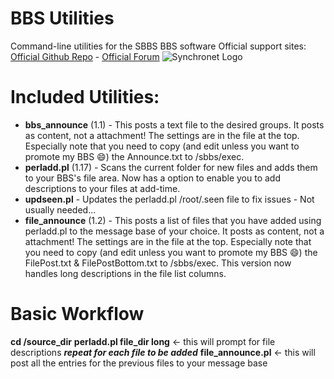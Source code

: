 # BBS Utilities
Command-line utilities for the SBBS BBS software
Official support sites: [Official Github Repo](https://github.com/fstltna/bbs_utils) - [Official Forum](https://synchronetbbs.org/index.php/forum/bbs-utils-suite-support) 
![Synchronet Logo](https://SynchronetBBS.org/SynchronetLogo.png) 

Included Utilities:
==
- **bbs_announce** (1.1) - This posts a text file to the desired groups. It posts as content, not a attachment! The settings are in the file at the top. Especially note that you need to copy (and edit unless you want to promote my BBS 😄) the Announce.txt to /sbbs/exec.
- **perladd.pl** (1.17) - Scans the current folder for new files and adds them to your BBS's file area. Now has a option to enable you to add descriptions to your files at add-time.
- **updseen.pl** - Updates the perladd.pl /root/.seen file to fix issues - Not usually needed...
- **file_announce** (1.2) - This posts a list of files that you have added using perladd.pl to the message base of your choice. It posts as content, not a attachment! The settings are in the file at the top. Especially note that you need to copy (and edit unless you want to promote my BBS 😄) the FilePost.txt & FilePostBottom.txt to /sbbs/exec. This version now handles long descriptions in the file list columns.

Basic Workflow
==
**cd /source_dir**
**perladd.pl file_dir long**    <- this will prompt for file descriptions
**_repeat for each file to be added_**
**file_announce.pl**   <- this will post all the entries for the previous files to your message base
